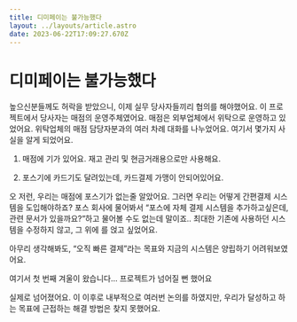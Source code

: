 ```yaml
---
title: 디미페이는 불가능했다
layout: ../layouts/article.astro
date: 2023-06-22T17:09:27.670Z
---
```


# 디미페이는 불가능했다

높으신분들께도 허락을 받았으니, 이제 실무 당사자들끼리 협의를 해야했어요. 이 프로젝트에서 당사자는 매점의 운영주체였어요. [](디미고) 매점은 외부업체에서 위탁으로 운영하고 있었어요. 위탁업체의 매점 담당자분과의 여러 차례 대화를 나누었어요. 여기서 몇가지 사실을 알게 되었어요.

1. 매점에 [](포스)기가 있어요. 재고 관리 및 현금거래용으로만 사용해요.

2. 포스기에 카드기도 달려있는데, 카드결제 가맹이 안되어있어요.

오 저런, 우리는 매점에 포스기가 없는줄 알았어요. 그러면 우리는 어떻게 간편결제 시스템을 도입해야하죠? 포스 회사에 물어봐서 “포스에 자체 결제 시스템을 추가하고싶은데, 관련 문서가 있을까요?”하고 물어볼 수도 없는데 말이죠.. 최대한 기존에 사용하던 시스템을 수정하지 않고, 그 위에 [](디미페이)를 얹고 싶었어요.

아무리 생각해봐도, “오직 빠른 결제”라는 목표와 지금의 시스템은 양립하기 어려워보였어요.

여기서 첫 번째 겨울이 왔습니다… 프로젝트가 넘어질 뻔 했어요

실제로 넘어졌어요. 이 이후로 내부적으로 여러번 논의를 하였지만, 우리가 달성하고 하는 목표에 근접하는 해결 방법은 찾지 못했어요.
